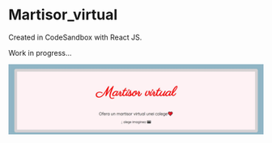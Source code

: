 # Martisor_virtual
Created in CodeSandbox with React JS. 

Work in progress...

![Imagine teaser proiect](https://raw.githubusercontent.com/adirere/Martisor_virtual/main/src/martisor_virtual.JPG)
